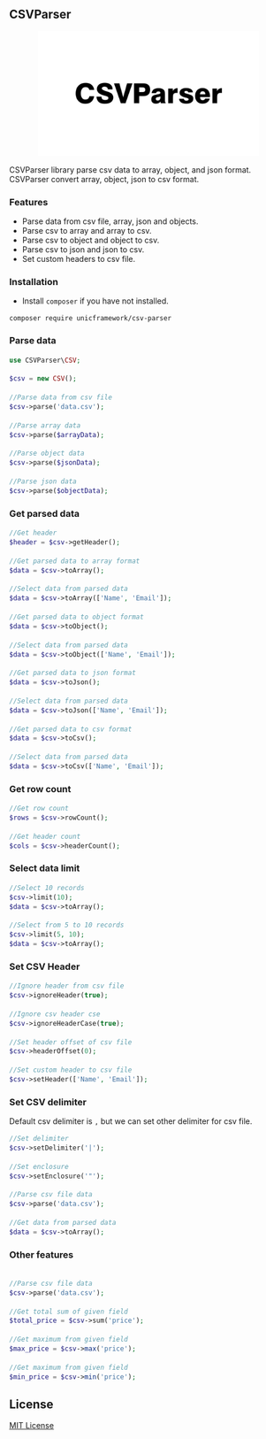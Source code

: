 ## CSVParser

<p align="center">
  <img src="logo.jpg" width="400px" alt="Unic Logo">
</p>

  CSVParser library parse csv data to array, object, and json format. CSVParser convert array, object, json to csv format.


### Features

- Parse data from csv file, array, json and objects.
- Parse csv to array and array to csv.
- Parse csv to object and object to csv.
- Parse csv to json and json to csv.
- Set custom headers to csv file.


### Installation

  - Install `composer` if you have not installed.

```shell
composer require unicframework/csv-parser
```

### Parse data

```php
use CSVParser\CSV;

$csv = new CSV();

//Parse data from csv file
$csv->parse('data.csv');

//Parse array data
$csv->parse($arrayData);

//Parse object data
$csv->parse($jsonData);

//Parse json data
$csv->parse($objectData);
```


### Get parsed data

```php
//Get header
$header = $csv->getHeader();

//Get parsed data to array format
$data = $csv->toArray();

//Select data from parsed data
$data = $csv->toArray(['Name', 'Email']);

//Get parsed data to object format
$data = $csv->toObject();

//Select data from parsed data
$data = $csv->toObject(['Name', 'Email']);

//Get parsed data to json format
$data = $csv->toJson();

//Select data from parsed data
$data = $csv->toJson(['Name', 'Email']);

//Get parsed data to csv format
$data = $csv->toCsv();

//Select data from parsed data
$data = $csv->toCsv(['Name', 'Email']);
```

### Get row count

```php
//Get row count
$rows = $csv->rowCount();

//Get header count
$cols = $csv->headerCount();
```

### Select data limit

```php
//Select 10 records
$csv->limit(10);
$data = $csv->toArray();

//Select from 5 to 10 records
$csv->limit(5, 10);
$data = $csv->toArray();
```


### Set CSV Header

```php
//Ignore header from csv file
$csv->ignoreHeader(true);

//Ignore csv header cse
$csv->ignoreHeaderCase(true);

//Set header offset of csv file
$csv->headerOffset(0);

//Set custom header to csv file
$csv->setHeader(['Name', 'Email']);
```


### Set CSV delimiter

  Default csv delimiter is `,` but we can set other delimiter for csv file.

```php
//Set delimiter
$csv->setDelimiter('|');

//Set enclosure
$csv->setEnclosure('"');

//Parse csv file data
$csv->parse('data.csv');

//Get data from parsed data
$data = $csv->toArray();
```


### Other features

```php

//Parse csv file data
$csv->parse('data.csv');

//Get total sum of given field
$total_price = $csv->sum('price');

//Get maximum from given field
$max_price = $csv->max('price');

//Get maximum from given field
$min_price = $csv->min('price');
```

## License

  [MIT License](https://github.com/unicframework/csv-parser/blob/main/LICENSE)
